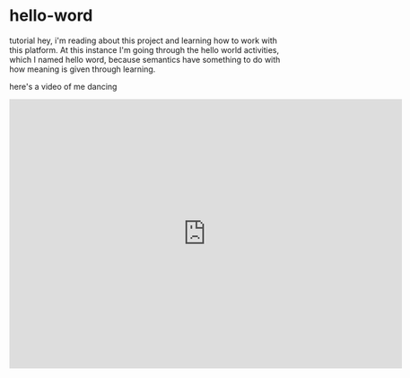 # hello-word
tutorial
hey, i'm reading about this project and learning how to work with this platform. At this instance I'm going through the hello world activities, which I named hello word, because semantics have something to do with how meaning is given through learning.

here's a video of me dancing 

<div class="embed-container">
  <iframe
      src="https://www.youtube.com/embed/{{f-aa7VlR4xM&feature=youtu.be}}"
      width="700"
      height="480"
      frameborder="0"
      allowfullscreen="">
  </iframe>
</div>
